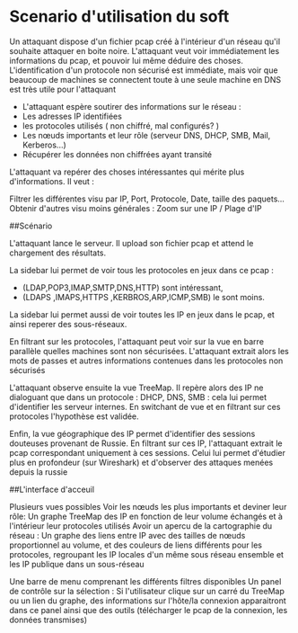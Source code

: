 # Scenario d'utilisation du soft

Un attaquant dispose d'un fichier pcap créé à l'intérieur d'un réseau qu'il souhaite attaquer en boite noire. L'attaquant veut voir immédiatement les informations du pcap, et pouvoir lui même déduire des choses. L'identification d'un protocole non sécurisé est immédiate, mais voir que beaucoup de machines se connectent toute à une seule machine en DNS est très utile pour l'attaquant

- L'attaquant espère soutirer des informations sur le réseau :
- Les adresses IP identifiées
- les protocoles utilisés ( non chiffré, mal configurés? )
- Les nœuds importants et leur rôle (serveur DNS, DHCP, SMB, Mail, Kerberos...)
- Récupérer les données non chiffrées ayant transité

L'attaquant va repérer des choses intéressantes qui mérite plus d'informations. Il veut :

Filtrer les différentes visu par IP, Port, Protocole, Date, taille des paquets...
Obtenir d'autres visu moins générales : Zoom sur une IP / Plage d'IP

##Scénario

L'attaquant lance le serveur. Il upload son fichier pcap et attend le chargement des résultats.

La sidebar lui permet de voir tous les protocoles en jeux dans ce pcap :
- (LDAP,POP3,IMAP,SMTP,DNS,HTTP) sont intéressant,
- (LDAPS ,IMAPS,HTTPS ,KERBROS,ARP,ICMP,SMB) le sont moins.

La sidebar lui permet aussi de voir toutes les IP en jeux dans le pcap, et ainsi reperer des sous-réseaux.

En filtrant sur les protocoles, l'attaquant peut voir sur la vue en barre parallèle quelles machines sont non sécurisées. L'attaquant extrait alors les mots de passes et autres informations contenues dans les protocoles non sécurisés

L'attaquant observe ensuite la vue TreeMap. Il repère alors des IP ne dialoguant que dans un protocole : DHCP, DNS, SMB : cela lui permet d'identifier les serveur internes. En switchant de vue et en filtrant sur ces protocoles l'hypothèse est validée.

Enfin, la vue géographique des IP permet d'identifier des sessions douteuses provenant de Russie. En filtrant sur ces IP, l'attaquant extrait le pcap correspondant uniquement à ces sessions. Celui lui permet d'étudier plus en profondeur (sur Wireshark) et d'observer des attaques menées depuis la russie


##L'interface d'acceuil


Plusieurs vues possibles 
Voir les nœuds les plus importants et deviner leur rôle: Un graphe TreeMap des IP en fonction de leur volume échangés et à l'intérieur leur protocoles utilisés
Avoir un apercu de la cartographie du réseau : Un graphe des liens entre IP avec des tailles de nœuds proportionnel au volume, et des couleurs de liens différents pour les protocoles, regroupant les IP locales d'un même sous réseau ensemble et les IP publique dans un sous-réseau

Une barre de menu comprenant les différents filtres disponibles
Un panel de contrôle sur la sélection : Si l'utilisateur clique sur un carré du TreeMap ou un lien du graphe, des informations sur l'hôte/la connexion apparaitront dans ce panel ainsi que des outils (télécharger le pcap de la connexion, les données transmises)
 
